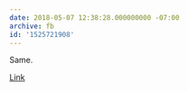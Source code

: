 ```yaml
---
date: 2018-05-07 12:38:28.000000000 -07:00
archive: fb
id: '1525721908'
---
```


Same. 

[Link](https://www.nbcnews.com/politics/congress/mccain-doesn-t-want-trump-funeral-friends-tell-white-house-n871641)
